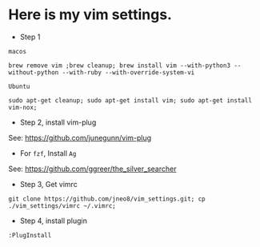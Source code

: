 # Here is my vim settings.

- Step 1

`macos`

```
brew remove vim ;brew cleanup; brew install vim --with-python3 --without-python --with-ruby --with-override-system-vi
```

`Ubuntu`

```
sudo apt-get cleanup; sudo apt-get install vim; sudo apt-get install vim-nox;
```

- Step 2, install vim-plug

See: https://github.com/junegunn/vim-plug

- For `fzf`, Install `Ag`

See: https://github.com/ggreer/the_silver_searcher

- Step 3, Get vimrc

```
git clone https://github.com/jneo8/vim_settings.git; cp ./vim_settings/vimrc ~/.vimrc;
```

- Step 4, install plugin

```
:PlugInstall
```


